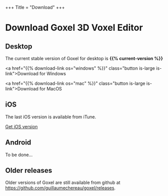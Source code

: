 +++
Title = "Download"
+++

# Download Goxel 3D Voxel Editor

## Desktop

The current stable version of Goxel for desktop is
**{{% current-version %}}**

<a href="{{% download-link os="windows" %}}"
   class="button is-large is-link">Download for Windows</a>

<a href="{{% download-link os="mac" %}}"
   class="button is-large is-link">Download for MacOS</a>

## iOS

The last iOS version is available from iTune.

<a href="https://itunes.apple.com/us/app/goxel-3d-voxel-editor/id1259097826"
   class="button is-large is-link">Get iOS version</a>

## Android

To be done...

## Older releases

Older versions of Goxel are still available from github at
https://github.com/guillaumechereau/goxel/releases.
